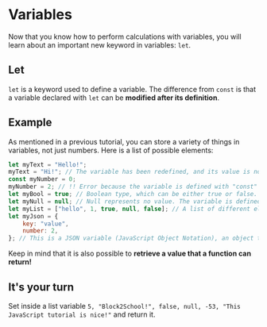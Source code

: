 # Variables

Now that you know how to perform calculations with variables, you will learn about an important new keyword in variables: `let`.

## Let

`let` is a keyword used to define a variable. The difference from `const` is that a variable declared with `let` can be **modified after its definition**.

## Example

As mentioned in a previous tutorial, you can store a variety of things in variables, not just numbers. Here is a list of possible elements:

```js
let myText = "Hello!";
myText = "Hi!"; // The variable has been redefined, and its value is now "Hi!".
const myNumber = 0;
myNumber = 2; // !! Error because the variable is defined with "const" and not "let" !!
let myBool = true; // Boolean type, which can be either true or false.
let myNull = null; // Null represents no value. The variable is defined but contains nothing.
let myList = ["hello", 1, true, null, false]; // A list of different elements. Elements are separated by commas.
let myJson = {
    key: "value",
    number: 2,
}; // This is a JSON variable (JavaScript Object Notation), an object that contains values based on their keys. We'll cover this in more detail later.
```

Keep in mind that it is also possible to **retrieve a value that a function can return!**

## It's your turn

Set inside a list variable `5, "Block2School!", false, null, -53, "This JavaScript tutorial is nice!"` and return it.